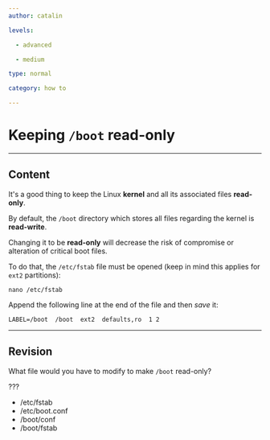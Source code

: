```yaml
---
author: catalin

levels:

  - advanced

  - medium

type: normal

category: how to

---
```

# Keeping `/boot` read-only

---
## Content

It's a good thing to keep the Linux **kernel** and all its associated files **read-only**.

By default, the `/boot` directory which stores all files regarding the kernel is **read-write**. 

Changing it to be **read-only** will decrease the risk of compromise or alteration of critical boot files.

To do that, the `/etc/fstab` file must be opened (keep in mind this applies for `ext2` partitions):
```
nano /etc/fstab
```

Append the following line at the end of the file and then *save* it:
```
LABEL=/boot  /boot  ext2  defaults,ro  1 2

```

---
## Revision

What file would you have to modify to make `/boot` read-only? 

???
* /etc/fstab
* /etc/boot.conf
* /boot/conf
* /boot/fstab
 
